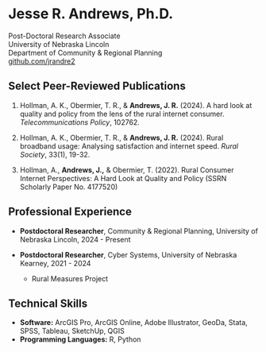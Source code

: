 # Jesse R. Andrews, Ph.D.

Post-Doctoral Research Associate  
University of Nebraska Lincoln  
Department of Community & Regional Planning  
[github.com/jrandre2](https://github.com/jrandre2)

  
## Select Peer-Reviewed Publications

1. Hollman, A. K., Obermier, T. R., & **Andrews, J. R.** (2024). A hard look at quality and policy from the lens of the rural internet consumer. *Telecommunications Policy*, 102762.

2. Hollman, A. K., Obermier, T. R., & **Andrews, J. R.** (2024). Rural broadband usage: Analysing satisfaction and internet speed. *Rural Society*, 33(1), 19-32.

3. Hollman, A., **Andrews, J.,** & Obermier, T. (2022). Rural Consumer Internet Perspectives: A Hard Look at Quality and Policy (SSRN Scholarly Paper No. 4177520)

## Professional Experience

- **Postdoctoral Researcher**, Community & Regional Planning, University of Nebraska Lincoln, 2024 - Present

- **Postdoctoral Researcher**, Cyber Systems, University of Nebraska Kearney, 2021 - 2024
  - Rural Measures Project

## Technical Skills

- **Software:** ArcGIS Pro, ArcGIS Online, Adobe Illustrator, GeoDa, Stata, SPSS, Tableau, SketchUp, QGIS
- **Programming Languages:** R, Python
